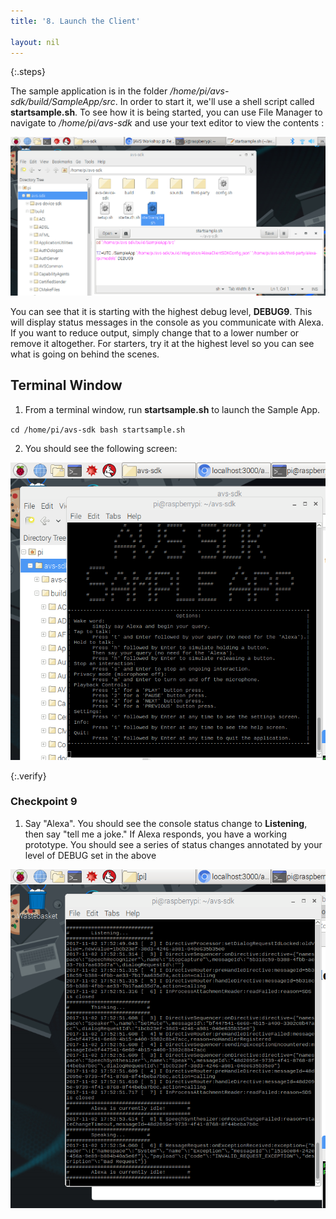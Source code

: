```yaml
---
title: '8. Launch the Client'

layout: nil
---
```


{:.steps}

The sample application is in the folder */home/pi/avs-sdk/build/SampleApp/src*. In order to start it, we'll use a shell script called **startsample.sh**. To see how it is being started, you can use File Manager to navigate to */home/pi/avs-sdk* and use your text editor to view the contents :

![debug](../assets/startsample_debug9.png)

You can see that it is starting with the highest debug level, **DEBUG9**.  This will display status messages in the console as you communicate with Alexa.  If you want to reduce output, simply change that to a lower number or remove it altogether. For starters, try it at the highest level so you can see what is going on behind the scenes.

## Terminal Window

1. From a terminal window, run **startsample.sh** to launch the Sample App.

`cd /home/pi/avs-sdk
bash startsample.sh`

2. You should see the following screen:

![app launched](../assets/app_launched.png)

{:.verify}
### Checkpoint 9

1. Say "Alexa". You should see the console status change to **Listening**, then say "tell me a joke." If Alexa responds, you have a working prototype.  You should see a series of status changes annotated by your level of DEBUG set in the above

![app running](../assets/app_running.png)
